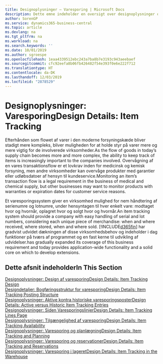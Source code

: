 ```yaml
---
title: Designoplysninger – Varesporing | Microsoft Docs
description: Dette emne indeholder en oversigt over designoplysninger om varesporing.
author: SorenGP
ms.service: dynamics365-business-central
ms.topic: article
ms.devlang: na
ms.tgt_pltfrm: na
ms.workload: na
ms.search.keywords: ''
ms.date: 10/01/2019
ms.author: sgroespe
ms.openlocfilehash: 1eaa4339512ebc243a7ba8b7e3193c943aeebaef
ms.sourcegitcommit: cfc92eefa8b06fb426482f54e393f0e6e222f712
ms.translationtype: HT
ms.contentlocale: da-DK
ms.lasthandoff: 12/03/2019
ms.locfileid: "2878529"
---
```

# <a name="design-details-item-tracking"></a><span data-ttu-id="5e7c9-103">Designoplysninger: Varesporing</span><span class="sxs-lookup"><span data-stu-id="5e7c9-103">Design Details: Item Tracking</span></span>
<span data-ttu-id="5e7c9-104">Efterhånden som flowet af varer i den moderne forsyningskæde bliver stadigt mere kompleks, bliver muligheden for at holde styr på varer mere og mere vigtig for de involverede virksomheder.</span><span class="sxs-lookup"><span data-stu-id="5e7c9-104">As the flow of goods in today’s supply chain becomes more and more complex, the ability to keep track of items is increasingly important to the companies involved.</span></span> <span data-ttu-id="5e7c9-105">Overvågning af en vares transaktionsflow er et lovkrav inden for medicinsk og kemisk forsyning, men andre virksomheder kan overvåge produkter med garantier eller udløbsdatoer af hensyn til kundeservice.</span><span class="sxs-lookup"><span data-stu-id="5e7c9-105">Monitoring an item’s transaction flow is a legal requirement in the business of medical and chemical supply, but other businesses may want to monitor products with warranties or expiration dates for customer service reasons.</span></span>  

<span data-ttu-id="5e7c9-106">Et varesporingssystem giver en virksomhed mulighed for nem håndtering af serienumre og lotnumre, under hensyntagen til hver enkelt vare: modtaget hvor og hvornår, oplagret hvor og solgt hvor og hvornår.</span><span class="sxs-lookup"><span data-stu-id="5e7c9-106">An item tracking system should provide a company with easy handling of serial and lot numbers, considering each unique piece of merchandise: when and where received, where stored, when and where sold.</span></span> [!INCLUDE[d365fin](includes/d365fin_md.md)] <span data-ttu-id="5e7c9-107">har gradvist udvidet dækningen af disse virksomhedsbehov og indeholder i dag funktioner på tværs af programmet og en fast kerne til udvikling af udvidelser.</span><span class="sxs-lookup"><span data-stu-id="5e7c9-107">has gradually expanded its coverage of this business requirement and today provides application-wide functionality and a solid core on which to develop extensions.</span></span>  

## <a name="in-this-section"></a><span data-ttu-id="5e7c9-108">Dette afsnit indeholder</span><span class="sxs-lookup"><span data-stu-id="5e7c9-108">In This Section</span></span>  
[<span data-ttu-id="5e7c9-109">Designoplysninger: Design af varesporing</span><span class="sxs-lookup"><span data-stu-id="5e7c9-109">Design Details: Item Tracking Design</span></span>](design-details-item-tracking-design.md)  
[<span data-ttu-id="5e7c9-110">Designdetaljer: Bogføringsstruktur for varesporing</span><span class="sxs-lookup"><span data-stu-id="5e7c9-110">Design Details: Item Tracking Posting Structure</span></span>](design-details-item-tracking-posting-structure.md)  
[<span data-ttu-id="5e7c9-111">Designoplysninger: Aktive kontra historiske varesporingsposter</span><span class="sxs-lookup"><span data-stu-id="5e7c9-111">Design Details: Active versus Historic Item Tracking Entries</span></span>](design-details-active-versus-historic-item-tracking-entries.md)  
[<span data-ttu-id="5e7c9-112">Designoplysninger: Siden Varesporingslinjer</span><span class="sxs-lookup"><span data-stu-id="5e7c9-112">Design Details: Item Tracking Lines Page</span></span>](design-details-item-tracking-lines-window.md)  
[<span data-ttu-id="5e7c9-113">Designoplysninger: Tilgængelighed af varesporing</span><span class="sxs-lookup"><span data-stu-id="5e7c9-113">Design Details: Item Tracking Availability</span></span>](design-details-item-tracking-availability.md)  
[<span data-ttu-id="5e7c9-114">Designoplysninger: Varesporing og planlægning</span><span class="sxs-lookup"><span data-stu-id="5e7c9-114">Design Details: Item Tracking and Planning</span></span>](design-details-item-tracking-and-planning.md)  
[<span data-ttu-id="5e7c9-115">Designoplysninger: Varesporing og reservationer</span><span class="sxs-lookup"><span data-stu-id="5e7c9-115">Design Details: Item Tracking and Reservations</span></span>](design-details-item-tracking-and-reservations.md)  
[<span data-ttu-id="5e7c9-116">Designoplysninger: Varesporing i lageret</span><span class="sxs-lookup"><span data-stu-id="5e7c9-116">Design Details: Item Tracking in the Warehouse</span></span>](design-details-item-tracking-in-the-warehouse.md)
